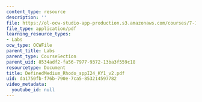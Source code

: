 ```yaml
---
content_type: resource
description: ''
file: https://ol-ocw-studio-app-production.s3.amazonaws.com/courses/7-13-experimental-microbial-genetics-fall-2003/da1750fbf76b790e7ca5853214597782_DefinedMedium_Rhodo_sppI24_KY1_v2.pdf
file_type: application/pdf
learning_resource_types:
- Labs
ocw_type: OCWFile
parent_title: Labs
parent_type: CourseSection
parent_uid: 8534adf2-fa56-7977-9372-13ba3f559c18
resourcetype: Document
title: DefinedMedium_Rhodo_sppI24_KY1_v2.pdf
uid: da1750fb-f76b-790e-7ca5-853214597782
video_metadata:
  youtube_id: null
---
```

